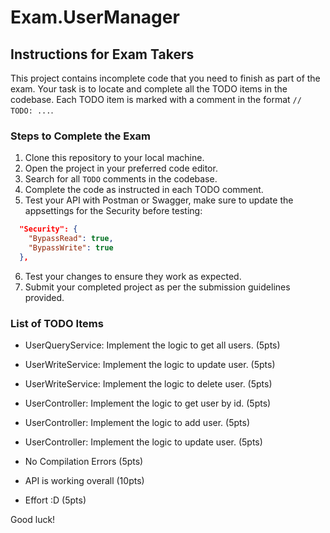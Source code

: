 # Exam.UserManager

## Instructions for Exam Takers

This project contains incomplete code that you need to finish as part of the exam. Your task is to locate and complete all the TODO items in the codebase. Each TODO item is marked with a comment in the format `// TODO: ...`.

### Steps to Complete the Exam

1. Clone this repository to your local machine.
2. Open the project in your preferred code editor.
3. Search for all `TODO` comments in the codebase.
4. Complete the code as instructed in each TODO comment.
5. Test your API with Postman or Swagger, make sure to update the appsettings for the Security before testing:
```json
  "Security": {
    "BypassRead": true,
    "BypassWrite": true
  },
```
6. Test your changes to ensure they work as expected.
7. Submit your completed project as per the submission guidelines provided.

### List of TODO Items

- UserQueryService: Implement the logic to get all users. (5pts)
- UserWriteService: Implement the logic to update user. (5pts)
- UserWriteService: Implement the logic to delete user. (5pts)
- UserController: Implement the logic to get user by id. (5pts)
- UserController: Implement the logic to add user. (5pts)
- UserController: Implement the logic to update user. (5pts)

- No Compilation Errors (5pts)
- API is working overall (10pts)
- Effort :D (5pts)


Good luck!